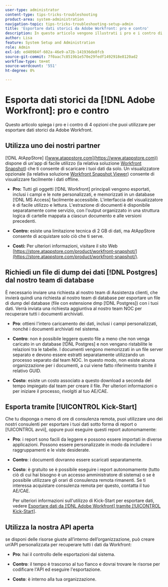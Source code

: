 ```yaml
---
user-type: administrator
content-type: tips-tricks-troubleshooting
product-area: system-administration
navigation-topic: tips-tricks-troubleshooting-setup-admin
title: 'Esportare dati storici da Adobe Workfront: pro e contro'
description: In questo articolo vengono illustrati i pro e i contro di 4 opzioni che è possibile utilizzare per esportare dati storici da Workfront.
author: Lisa
feature: System Setup and Administration
role: Admin
exl-id: ed40984f-602a-46e9-a72b-141936de8fcb
source-git-commit: 7f0aac7c8519b1e570e29fedf1492918e8120ad2
workflow-type: tm+mt
source-wordcount: '551'
ht-degree: 0%

---
```


# Esporta dati storici da [!DNL Adobe Workfront]: pro e contro

<!-- Audited: 5/2025 -->

Questo articolo spiega i pro e i contro di 4 opzioni che puoi utilizzare per esportare dati storici da Adobe Workfront.

## Utilizza uno dei nostri partner

[!DNL AtAppStore] ([www.atappstore.com](https://www.atappstore.com)) dispone di un&#39;app di facile utilizzo (la relativa soluzione [Workfront Snapshot](https://store.atappstore.com/product/workfront-snapshot/)) che ti consente di scaricare i tuoi dati da solo. Un visualizzatore opzionale (la relativa soluzione [Workfront Snapshot Viewer](https://store.atappstore.com/product/workfront-snapshot-viewer/)) consente di visualizzare facilmente i dati offline.

* **Pro:** Tutti gli oggetti [!DNL Workfront] principali vengono esportati, inclusi i campi e le note personalizzati, e memorizzati in un database [!DNL MS Access] facilmente accessibile. L&#39;interfaccia del visualizzatore è di facile utilizzo e lettura. L&#39;estrazione di documenti è disponibile separatamente come servizio, con l&#39;output organizzato in una struttura logica di cartelle mappata a ciascun documento e alle versioni precedenti.

* **Contro:** esiste una limitazione tecnica di 2 GB di dati, ma AtAppStore consente di acquistare solo ciò che ti serve.

* **Costi:** Per ulteriori informazioni, visitare il sito Web [https://store.atappstore.com/product/workfront-snapshot/](https://store.atappstore.com/product/workfront-snapshot/).

## Richiedi un file di dump dei dati [!DNL Postgres] dal nostro team di database

È necessario inviare una richiesta al nostro team di Assistenza clienti, che invierà quindi una richiesta al nostro team di database per esportare un file di dump del database (file con estensione dmp [!DNL Postgres]) con i tuoi dati. Verrà inviata una richiesta aggiuntiva al nostro team NOC per recuperare tutti i documenti archiviati.

* **Pro**: ottieni l&#39;intero caricamento dei dati, inclusi i campi personalizzati, nonché i documenti archiviati nel sistema.

* **Contro**: non è possibile leggere questo file a meno che non venga caricato in un database [!DNL Postgres] e non vengano ristabilite le relazioni tra le tabelle. I documenti vengono memorizzati in un file server separato e devono essere estratti separatamente utilizzando un processo separato dal team NOC. In questo modo, non esiste alcuna organizzazione per i documenti, a cui viene fatto riferimento tramite il relativo GUID.

* **Costo**: esiste un costo associato a questo download a seconda del tempo impiegato dal team per creare il file. Per ulteriori informazioni o per iniziare il processo, rivolgiti al tuo AE/CAE.

## Esporta tramite [!UICONTROL Kick-Start]

Che tu disponga o meno di ore di consulenza remota, puoi utilizzare uno dei nostri consulenti per esportare i tuoi dati sotto forma di report o [!UICONTROL avvii], oppure puoi eseguire questi report autonomamente:

* **Pro**: i report sono facili da leggere e possono essere importati in diverse applicazioni. Possono essere personalizzate in modo da includere i raggruppamenti e le viste desiderate.

* **Contro**: i documenti dovranno essere scaricati separatamente.

* **Costo**: è gratuito se è possibile eseguire i report autonomamente (tutto ciò di cui hai bisogno è un accesso amministratore di sistema) o se è possibile utilizzare gli orari di consulenza remota rimanenti. Se ti interessa acquistare consulenza remota per questo, contatta il tuo AE/CAE.

  Per ulteriori informazioni sull&#39;utilizzo di Kick-Start per esportare dati, vedere [Esportare dati da [!DNL Adobe Workfront] tramite [!UICONTROL Kick-Start]](../../administration-and-setup/manage-workfront/using-kick-starts/export-data-from-wf-via-kick-starts.md).

## Utilizza la nostra API aperta

se disponi delle risorse giuste all’interno dell’organizzazione, può creare un’API personalizzata per recuperare tutti i dati da Workfront:

* **Pro**: hai il controllo delle esportazioni dal sistema.

* **Contro**: il tempo è trascorso al tuo fianco e dovrai trovare le risorse per codificare l&#39;API ed eseguire l&#39;esportazione.

* **Costo**: è interno alla tua organizzazione.
